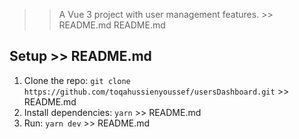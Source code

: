 >> A Vue 3 project with user management features. >> README.md
>> README.md
## Setup >> README.md
1. Clone the repo: `git clone https://github.com/toqahussienyoussef/usersDashboard.git` >> README.md
2. Install dependencies: `yarn` >> README.md
3. Run: `yarn dev` >> README.md